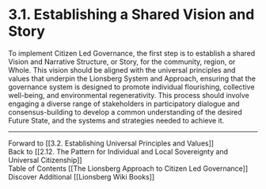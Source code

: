 # 3.1. Establishing a Shared Vision and Story

To implement Citizen Led Governance, the first step is to establish a shared Vision and Narrative Structure, or Story, for the community, region, or Whole. This vision should be aligned with the universal principles and values that underpin the Lionsberg System and Approach, ensuring that the governance system is designed to promote individual flourishing, collective well-being, and environmental regenerativity. This process should involve engaging a diverse range of stakeholders in participatory dialogue and consensus-building to develop a common understanding of the desired Future State, and the systems and strategies needed to achieve it.

___

Forward to [[3.2. Establishing Universal Principles and Values]]    
Back to [[2.12. The Pattern for Individual and Local Sovereignty and Universal Citizenship]]  
Table of Contents [[The Lionsberg Approach to Citizen Led Governance]]
Discover Additional [[Lionsberg Wiki Books]]  